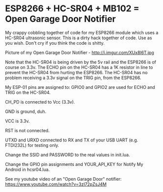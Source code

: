 # ESP8266 + HC-SR04 + MB102 = Open Garage Door Notifier

My crappy cobbling together of code for my ESP8266 module which uses a HC-SR04 ultrasonic sensor. This is a dirty hack together of code. Use as you wish. Don't cry if you think the code is shitty. 

Picture of my Open Garage Door Notifier - http://i.imgur.com/XUx8l6T.jpg

Note that the HC-SR04 is being driven by the 5v rail and the ESP8266 is of course on 3.3v. The ECHO pin on the HC-SR04 has a 1K resistor in line to prevent the HC-SR04 from hurting the ESP8266. The HC-SR04 has no problem receiving a 3.3v signal on the TRIG pin, from the ESP8266.

My ESP-01 pins are assigned to:
GPIO0 and GPIO2 are used for ECHO and TRIG on the HC-SR04.

CH_PD is connected to Vcc (3.3v).

GND is ground, duh.

VCC is 3.3v.

RST is not connected.

UTXD and URXD connected to RX and TX of your USB UART (e.g. FTDI232L) for testing only.

Change the SSID and PASSWORD to the real values in init.lua.

Change the GPIO pin assignments and YOUR_API_KEY for Notify My Android in hcsr04.lua.

See my youtube video of an "Open Garage Door" notifier: https://www.youtube.com/watch?v=3zI72pZsJ4M


